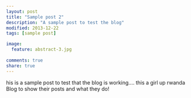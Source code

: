 ```yaml
---
layout: post
title: "Sample post 2"
description: "A sample post to test the blog"
modified: 2013-12-22
tags: [sample post]

image:
  feature: abstract-3.jpg
  
comments: true
share: true
---
```


his is a sample post to test that the blog is working....
this a girl up rwanda Blog to show their posts and what they do!